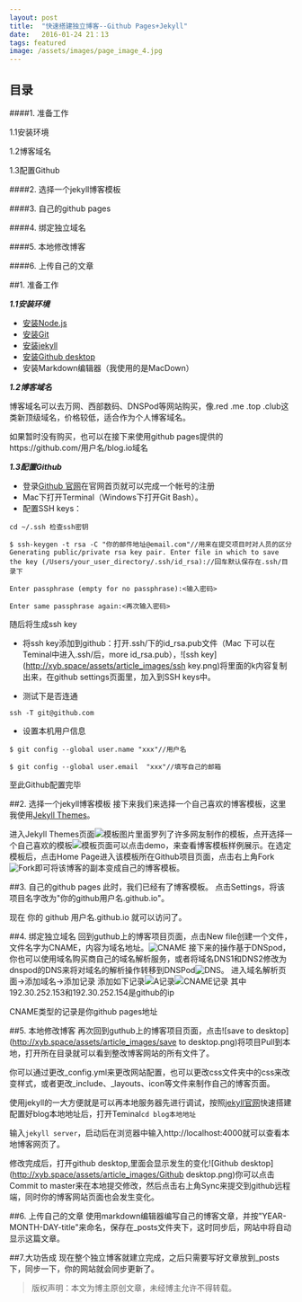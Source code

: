 ```yaml
---
layout: post
title:  "快速搭建独立博客--Github Pages+Jekyll"
date:   2016-01-24 21：13
tags: featured
image: /assets/images/page_image_4.jpg
---
```

## 目录

####1. 准备工作
 
1.1安装环境

1.2博客域名
 
1.3配置Github

####2. 选择一个jekyll博客模板

####3. 自己的github pages

####4. 绑定独立域名

####5. 本地修改博客

####6. 上传自己的文章

##1. 准备工作
 
 ***1.1安装环境***
 
 * [安装Node.js](https://nodejs.org/en/)
 * [安装Git](http://git-scm.com/)
 * [安装jekyll](http://jekyll.bootcss.com/)
 * [安装Github desktop](https://desktop.github.com/)
 * 安装Markdown编辑器（我使用的是MacDown）
 
***1.2博客域名***

博客域名可以去万网、西部数码、DNSPod等网站购买，像.red .me .top .club这类新顶级域名，价格较低，适合作为个人博客域名。

如果暂时没有购买，也可以在接下来使用github pages提供的https://github.com/用户名/blog.io域名
 
***1.3配置Github***

* 登录[Github 官网](https://github.com/)在官网首页就可以完成一个帐号的注册
* Mac下打开Terminal（Windows下打开Git Bash）。
* 配置SSH keys：

 `cd ~/.ssh 检查ssh密钥`
 
 `$ ssh-keygen -t rsa -C "你的邮件地址@email.com"//用来在提交项目时对人员的区分
Generating public/private rsa key pair.
Enter file in which to save the key (/Users/your_user_directory/.ssh/id_rsa)://回车默认保存在.ssh/目录下`

 `Enter passphrase (empty for no passphrase):<输入密码>
 `
 
 `Enter same passphrase again:<再次输入密码>
`

随后将生成ssh key

* 将ssh key添加到github：打开.ssh/下的id_rsa.pub文件（Mac 下可以在Teminal中进入.ssh/后，more id_rsa.pub），![ssh key](http://xyb.space/assets/article_images/ssh key.png)将里面的k内容复制出来，在github settings页面里，加入到SSH keys中。

* 测试下是否连通

`ssh -T git@github.com`

* 设置本机用户信息 

`$ git config --global user.name "xxx"//用户名`

`$ git config --global user.email  "xxx"//填写自己的邮箱`

至此Github配置完毕

##2. 选择一个jekyll博客模板
接下来我们来选择一个自己喜欢的博客模板，这里我使用[Jekyll Themes](http://jekyllthemes.org/)。

进入Jekyll Themes页面![模板图片](http://xyb.space/assets/article_images/模板图片.png)里面罗列了许多网友制作的模板，点开选择一个自己喜欢的模板![模板页面](http://xyb.space/assets/article_images/模板页面.png)可以点击demo，来查看博客模板样例展示。在选定模板后，点击Home Page进入该模板所在Github项目页面，点击右上角Fork![Fork](http://xyb.space/assets/article_images/Fork.png)即可将该博客的副本变成自己的博客模板。

##3. 自己的github pages
此时，我们已经有了博客模板。
点击Settings，将该项目名字改为"你的github用户名.github.io"。

现在 你的 github 用户名.github.io 就可以访问了。

##4. 绑定独立域名
回到guthub上的博客项目页面，点击New file创建一个文件，文件名字为CNAME，内容为域名地址。![CNAME](http://xyb.space/assets/article_images/CNAME.png)
接下来的操作基于DNSpod，你也可以使用域名购买商自己的域名解析服务，或者将域名DNS1和DNS2修改为dnspod的DNS来将对域名的解析操作转移到DNSPod![DNS](http://xyb.space/assets/article_images/DNS.png)。
进入域名解析页面->添加域名->添加记录
添加如下记录![A记录](http://xyb.space/assets/article_images/A记录.png)![CNAME记录](http://xyb.space/assets/article_images/CNAME记录.png)
其中192.30.252.153和192.30.252.154是github的ip

CNAME类型的记录是你github pages地址

##5. 本地修改博客
再次回到guthub上的博客项目页面，点击![save to desktop](http://xyb.space/assets/article_images/save to desktop.png)将项目Pull到本地，打开所在目录就可以看到整改博客网站的所有文件了。

你可以通过更改_config.yml来更改网站配置，也可以更改css文件夹中的css来改变样式，或者更改_include、_layouts、icon等文件来制作自己的博客页面。

使用jekyll的一大方便就是可以再本地服务器先进行调试，按照[jekyll官网](http://jekyll.bootcss.com/)快速搭建配置好blog本地地址后，打开Teminal`cd blog本地地址`

输入`jekyll server`，启动后在浏览器中输入http://localhost:4000就可以查看本地博客网页了。

修改完成后，打开github desktop,里面会显示发生的变化![Github desktop](http://xyb.space/assets/article_images/Github desktop.png)你可以点击Commit to master来在本地提交修改，然后点击右上角Sync来提交到github远程端，同时你的博客网站页面也会发生变化。

##6. 上传自己的文章
使用markdown编辑器编写自己的博客文章，并按"YEAR-MONTH-DAY-title"来命名，保存在_posts文件夹下，这时同步后，网站中将自动显示这篇文章。

##7.大功告成
现在整个独立博客就建立完成，之后只需要写好文章放到_posts下，同步一下，你的网站就会同步更新了。

>版权声明：本文为博主原创文章，未经博主允许不得转载。
